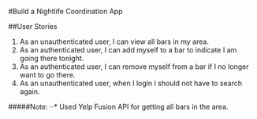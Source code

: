 #Build a Nightlife Coordination App

##User Stories
1. As an unauthenticated user, I can view all bars in my area.
2. As an authenticated user, I can add myself to a bar to indicate I am going there tonight.
3.  As an authenticated user, I can remove myself from a bar if I no longer want to go there.
4. As an unauthenticated user, when I login I should not have to search again.

#####Note:
⋅⋅* Used Yelp Fusion API for getting all bars in the area.